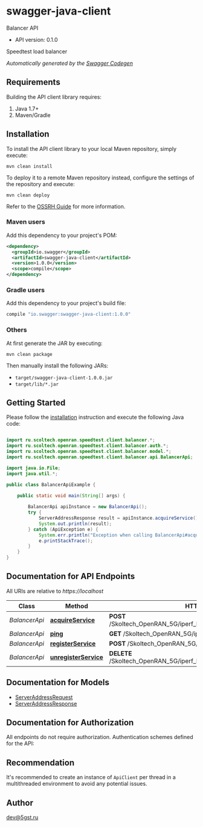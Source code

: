 # swagger-java-client

Balancer API
- API version: 0.1.0

Speedtest load balancer


*Automatically generated by the [Swagger Codegen](https://github.com/swagger-api/swagger-codegen)*


## Requirements

Building the API client library requires:
1. Java 1.7+
2. Maven/Gradle

## Installation

To install the API client library to your local Maven repository, simply execute:

```shell
mvn clean install
```

To deploy it to a remote Maven repository instead, configure the settings of the repository and execute:

```shell
mvn clean deploy
```

Refer to the [OSSRH Guide](http://central.sonatype.org/pages/ossrh-guide.html) for more information.

### Maven users

Add this dependency to your project's POM:

```xml
<dependency>
  <groupId>io.swagger</groupId>
  <artifactId>swagger-java-client</artifactId>
  <version>1.0.0</version>
  <scope>compile</scope>
</dependency>
```

### Gradle users

Add this dependency to your project's build file:

```groovy
compile "io.swagger:swagger-java-client:1.0.0"
```

### Others

At first generate the JAR by executing:

```shell
mvn clean package
```

Then manually install the following JARs:

* `target/swagger-java-client-1.0.0.jar`
* `target/lib/*.jar`

## Getting Started

Please follow the [installation](#installation) instruction and execute the following Java code:

```java

import ru.scoltech.openran.speedtest.client.balancer.*;
import ru.scoltech.openran.speedtest.client.balancer.auth.*;
import ru.scoltech.openran.speedtest.client.balancer.model.*;
import ru.scoltech.openran.speedtest.client.balancer.api.BalancerApi;

import java.io.File;
import java.util.*;

public class BalancerApiExample {

    public static void main(String[] args) {
        
        BalancerApi apiInstance = new BalancerApi();
        try {
            ServerAddressResponse result = apiInstance.acquireService();
            System.out.println(result);
        } catch (ApiException e) {
            System.err.println("Exception when calling BalancerApi#acquireService");
            e.printStackTrace();
        }
    }
}

```

## Documentation for API Endpoints

All URIs are relative to *https://localhost*

Class | Method | HTTP request | Description
------------ | ------------- | ------------- | -------------
*BalancerApi* | [**acquireService**](docs/BalancerApi.md#acquireService) | **POST** /Skoltech_OpenRAN_5G/iperf_load_balancer/0.1.0/service/acquire/ | 
*BalancerApi* | [**ping**](docs/BalancerApi.md#ping) | **GET** /Skoltech_OpenRAN_5G/iperf_load_balancer/0.1.0/ping/ | 
*BalancerApi* | [**registerService**](docs/BalancerApi.md#registerService) | **POST** /Skoltech_OpenRAN_5G/iperf_load_balancer/0.1.0/service/ | 
*BalancerApi* | [**unregisterService**](docs/BalancerApi.md#unregisterService) | **DELETE** /Skoltech_OpenRAN_5G/iperf_load_balancer/0.1.0/service/ | 


## Documentation for Models

 - [ServerAddressRequest](docs/ServerAddressRequest.md)
 - [ServerAddressResponse](docs/ServerAddressResponse.md)


## Documentation for Authorization

All endpoints do not require authorization.
Authentication schemes defined for the API:

## Recommendation

It's recommended to create an instance of `ApiClient` per thread in a multithreaded environment to avoid any potential issues.

## Author

dev@5gst.ru

